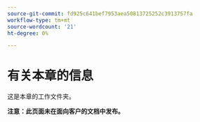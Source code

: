 ```yaml
---
source-git-commit: fd925c641bef7953aea50813725252c3913757fa
workflow-type: tm+mt
source-wordcount: '21'
ht-degree: 0%

---
```

# 有关本章的信息

这是本章的工作文件夹。

**注意：此页面未在面向客户的文档中发布。**
